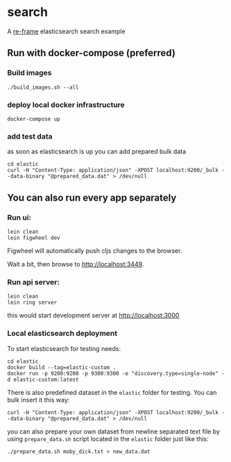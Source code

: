 # search

A [re-frame](https://github.com/Day8/re-frame) elasticsearch search example


## Run with docker-compose (preferred)
### Build images

```
./build_images.sh --all
```

### deploy local docker infrastructure
```
docker-compose up
```

### add test data
as soon as elasticsearch is up you can add prepared bulk data
```
cd elastic
curl -H "Content-Type: application/json" -XPOST localhost:9200/_bulk --data-binary "@prepared_data.dat" > /dev/null
```

## You can also run every app separately

### Run ui:

```
lein clean
lein figwheel dev
```

Figwheel will automatically push cljs changes to the browser.

Wait a bit, then browse to [http://localhost:3449](http://localhost:3449).


### Run api server:
```
lein clean
lein ring server
```
this would start development server at [http://localhost:3000](http://localhost:3000)


### Local elasticsearch deployment

To start elasticsearch for testing needs:

```
cd elastic
docker build --tag=elastic-custom . 
docker run -p 9200:9200 -p 9300:9300 -e "discovery.type=single-node" -d elastic-custom:latest
```

There is also predefined dataset in the `elastic` folder for testing.
You can bulk insert it this way:
```
curl -H "Content-Type: application/json" -XPOST localhost:9200/_bulk --data-binary "@prepared_data.dat" > /dev/null
```

you can also prepare your own dataset from newline separated text file by using `prepare_data.sh` script located in the `elastic` folder just like this:
```
./prepare_data.sh moby_dick.txt > new_data.dat
```
